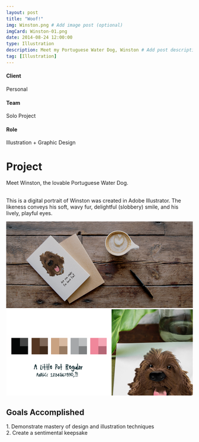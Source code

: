 ```yaml
---
layout: post
title: "Woof!"
img: Winston.png # Add image post (optional)
imgCard: Winston-01.png 
date: 2014-08-24 12:00:00
type: Illustration
description: Meet my Portuguese Water Dog, Winston # Add post description (optional)
tag: [Illustration]
---
```

<div class="col-xs-12 col-sm-4 col-md-4 project-detail"><h4>Client</h4><p>Personal</p>
</div>
<div class="col-xs-12 col-sm-4 col-md-4 project-detail"><h4>Team</h4><p>Solo Project</p>
</div>
<div class="col-xs-12 col-sm-4 col-md-4 project-detail"><h4>Role</h4><p>Illustration + Graphic Design</p>
</div>

<div class="col-xs-12 col-sm-4 col-md-4 project-description"><h1>Project</h1></div>
<div class="col-xs-12 col-sm-8 col-md-8 project-description">Meet Winston, the lovable Portuguese Water Dog. <br><br>

This is a digital portrait of Winston was created in Adobe Illustrator. The likeness conveys his soft, wavy fur, delightful (slobbery) smile, and his lively, playful eyes.</div>

<div class="post_image_addl">
    <img src="/assets/img/Winston-Full.png" alt="Image of Winston Illustration on a Card">
</div>
<div class="post_image_addl">
    <img src="/assets/img/Winston-Colors.png" alt="Color Palette for Winston Illustrationk">
</div>
<div class="row goals-row">
    <div class="col-sm-4"></div>
    <div class="col-sm-8 goals-text"><h2>Goals Accomplished</h2>
        1. Demonstrate mastery of design and illustration techniques<br>
        2. Create a sentimental keepsake 
    </div>
</div>